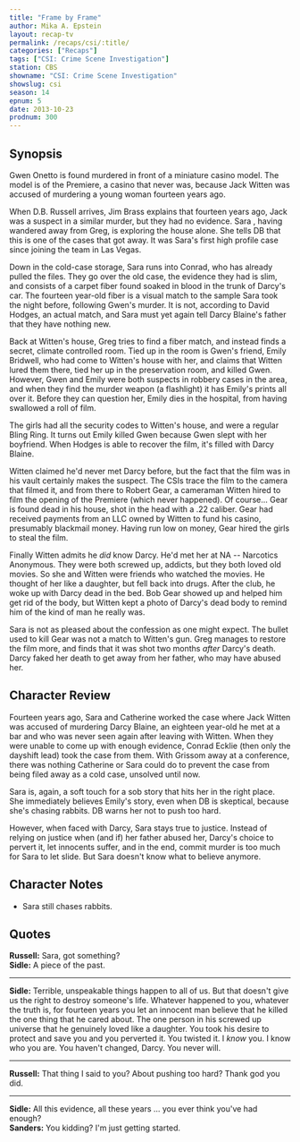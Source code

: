 ```yaml
---
title: "Frame by Frame"
author: Mika A. Epstein
layout: recap-tv
permalink: /recaps/csi/:title/
categories: ["Recaps"]
tags: ["CSI: Crime Scene Investigation"]
station: CBS
showname: "CSI: Crime Scene Investigation"
showslug: csi
season: 14
epnum: 5  
date: 2013-10-23
prodnum: 300  
---
```


## Synopsis

Gwen Onetto is found murdered in front of a miniature casino model. The model is of the Premiere, a casino that never was, because Jack Witten was accused of murdering a young woman fourteen years ago.

When D.B. Russell arrives, Jim Brass explains that fourteen years ago, Jack was a suspect in a similar murder, but they had no evidence. Sara , having wandered away from Greg, is exploring the house alone. She tells DB that this is one of the cases that got away. It was Sara's first high profile case since joining the team in Las Vegas.

Down in the cold-case storage, Sara runs into Conrad, who has already pulled the files. They go over the old case, the evidence they had is slim, and consists of a carpet fiber found soaked in blood in the trunk of Darcy's car. The fourteen year-old fiber is a visual match to the sample Sara took the night before, following Gwen's murder. It is not, according to David Hodges, an actual match, and Sara must yet again tell Darcy Blaine's father that they have nothing new.

Back at Witten's house, Greg tries to find a fiber match, and instead finds a secret, climate controlled room. Tied up in the room is Gwen's friend, Emily Bridwell, who had come to Witten's house with her, and claims that Witten lured them there, tied her up in the preservation room, and killed Gwen. However, Gwen and Emily were both suspects in robbery cases in the area, and when they find the murder weapon (a flashlight) it has Emily's prints all over it. Before they can question her, Emily dies in the hospital, from having swallowed a roll of film.

The girls had all the security codes to Witten's house, and were a regular Bling Ring. It turns out Emily killed Gwen because Gwen slept with her boyfriend. When Hodges is able to recover the film, it's filled with Darcy Blaine.

Witten claimed he'd never met Darcy before, but the fact that the film was in his vault certainly makes the suspect. The CSIs trace the film to the camera that filmed it, and from there to Robert Gear, a cameraman Witten hired to film the opening of the Premiere (which never happened). Of course... Gear is found dead in his house, shot in the head with a .22 caliber. Gear had received payments from an LLC owned by Witten to fund his casino, presumably blackmail money. Having run low on money, Gear hired the girls to steal the film.

Finally Witten admits he *did* know Darcy. He'd met her at NA -- Narcotics Anonymous. They were both screwed up, addicts, but they both loved old movies. So she and Witten were friends who watched the movies. He thought of her like a daughter, but fell back into drugs. After the club, he woke up with Darcy dead in the bed. Bob Gear showed up and helped him get rid of the body, but Witten kept a photo of Darcy's dead body to remind him of the kind of man he really was.

Sara is not as pleased about the confession as one might expect. The bullet used to kill Gear was not a match to Witten's gun. Greg manages to restore the film more, and finds that it was shot two months *after* Darcy's death. Darcy faked her death to get away from her father, who may have abused her.

## Character Review

Fourteen years ago, Sara and Catherine worked the case where Jack Witten was accused of murdering Darcy Blaine, an eighteen year-old he met at a bar and who was never seen again after leaving with Witten. When they were unable to come up with enough evidence, Conrad Ecklie (then only the dayshift lead) took the case from them. With Grissom away at a conference, there was nothing Catherine or Sara could do to prevent the case from being filed away as a cold case, unsolved until now.

Sara is, again, a soft touch for a sob story that hits her in the right place. She immediately believes Emily's story, even when DB is skeptical, because she's chasing rabbits. DB warns her not to push too hard.

However, when faced with Darcy, Sara stays true to justice. Instead of relying on justice when (and if) her father abused her, Darcy's choice to pervert it, let innocents suffer, and in the end, commit murder is too much for Sara to let slide. But Sara doesn't know what to believe anymore.

## Character Notes

* Sara still chases rabbits. 

## Quotes

**Russell:** Sara, got something?  
**Sidle:** A piece of the past.

- - -

**Sidle:** Terrible, unspeakable things happen to all of us. But that doesn't give us the right to destroy someone's life. Whatever happened to you, whatever the truth is, for fourteen years you let an innocent man believe that he killed the one thing that he cared about. The one person in his screwed up universe that he genuinely loved like a daughter. You took his desire to protect and save you and you perverted it. You twisted it. I *know* you. I know who you are. You haven't changed, Darcy. You never will.

- - -

**Russell:** That thing I said to you? About pushing too hard? Thank god you did.

- - -

**Sidle:** All this evidence, all these years ... you ever think you've had enough?  
**Sanders:** You kidding? I'm just getting started.